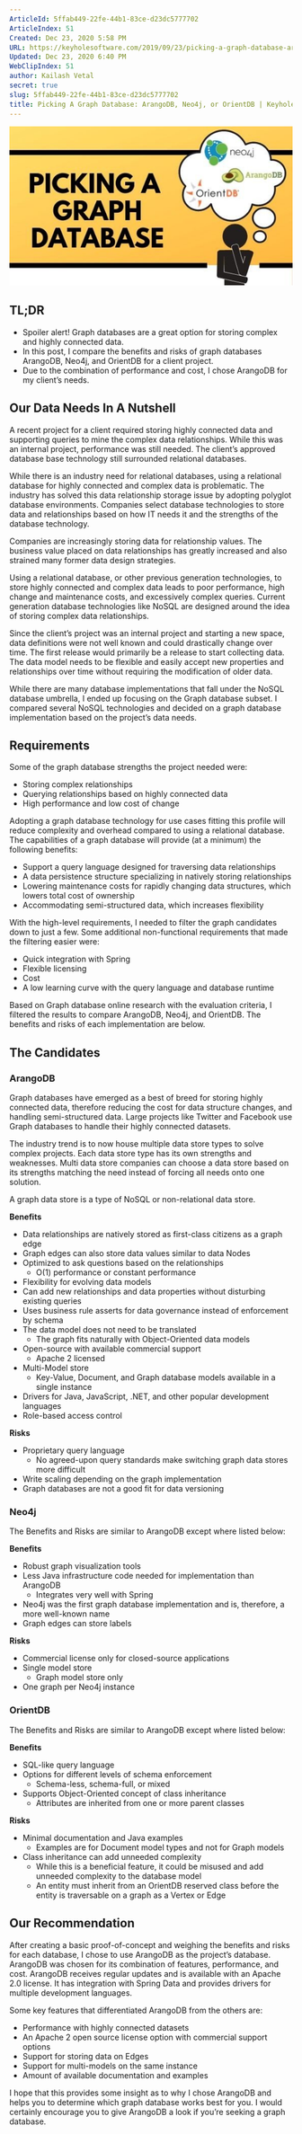 ```yaml
---
ArticleId: 5ffab449-22fe-44b1-83ce-d23dc5777702
ArticleIndex: 51
Created: Dec 23, 2020 5:58 PM
URL: https://keyholesoftware.com/2019/09/23/picking-a-graph-database-arangodb-neo4j-or-orientdb/
Updated: Dec 23, 2020 6:40 PM
WebClipIndex: 51
author: Kailash Vetal
secret: true
slug: 5ffab449-22fe-44b1-83ce-d23dc5777702
title: Picking A Graph Database: ArangoDB, Neo4j, or OrientDB | Keyhole Software
---
```

![51%20d1123e6fbe524a009a46c9317c47ef65/picking-a-graph-database.jpg](51%20d1123e6fbe524a009a46c9317c47ef65/picking-a-graph-database.jpg)

## TL;DR

- Spoiler alert! Graph databases are a great option for storing complex and highly connected data.
- In this post, I compare the benefits and risks of graph databases ArangoDB, Neo4j, and OrientDB for a client project.
- Due to the combination of performance and cost, I chose ArangoDB for my client’s needs.

## Our Data Needs In A Nutshell

A recent project for a client required storing highly connected data and supporting queries to mine the complex data relationships. While this was an internal project, performance was still needed. The client’s approved database base technology still surrounded relational databases.

While there is an industry need for relational databases, using a relational database for highly connected and complex data is problematic. The industry has solved this data relationship storage issue by adopting polyglot database environments. Companies select database technologies to store data and relationships based on how IT needs it and the strengths of the database technology.

Companies are increasingly storing data for relationship values. The business value placed on data relationships has greatly increased and also strained many former data design strategies.

Using a relational database, or other previous generation technologies, to store highly connected and complex data leads to poor performance, high change and maintenance costs, and excessively complex queries. Current generation database technologies like NoSQL are designed around the idea of storing complex data relationships.

Since the client’s project was an internal project and starting a new space, data definitions were not well known and could drastically change over time. The first release would primarily be a release to start collecting data. The data model needs to be flexible and easily accept new properties and relationships over time without requiring the modification of older data.

While there are many database implementations that fall under the NoSQL database umbrella, I ended up focusing on the Graph database subset. I compared several NoSQL technologies and decided on a graph database implementation based on the project’s data needs.

## Requirements

Some of the graph database strengths the project needed were:

- Storing complex relationships
- Querying relationships based on highly connected data
- High performance and low cost of change

Adopting a graph database technology for use cases fitting this profile will reduce complexity and overhead compared to using a relational database. The capabilities of a graph database will provide (at a minimum) the following benefits:

- Support a query language designed for traversing data relationships
- A data persistence structure specializing in natively storing relationships
- Lowering maintenance costs for rapidly changing data structures, which lowers total cost of ownership
- Accommodating semi-structured data, which increases flexibility

With the high-level requirements, I needed to filter the graph candidates down to just a few. Some additional non-functional requirements that made the filtering easier were:

- Quick integration with Spring
- Flexible licensing
- Cost
- A low learning curve with the query language and database runtime

Based on Graph database online research with the evaluation criteria, I filtered the results to compare ArangoDB, Neo4j, and OrientDB. The benefits and risks of each implementation are below.

## The Candidates

### ArangoDB

Graph databases have emerged as a best of breed for storing highly connected data, therefore reducing the cost for data structure changes, and handling semi-structured data. Large projects like Twitter and Facebook use Graph databases to handle their highly connected datasets.

The industry trend is to now house multiple data store types to solve complex projects. Each data store type has its own strengths and weaknesses. Multi data store companies can choose a data store based on its strengths matching the need instead of forcing all needs onto one solution.

A graph data store is a type of NoSQL or non-relational data store.

**Benefits**

- Data relationships are natively stored as first-class citizens as a graph edge
- Graph edges can also store data values similar to data Nodes
- Optimized to ask questions based on the relationships
    - O(1) performance or constant performance
- Flexibility for evolving data models
- Can add new relationships and data properties without disturbing existing queries
- Uses business rule asserts for data governance instead of enforcement by schema
- The data model does not need to be translated
    - The graph fits naturally with Object-Oriented data models
- Open-source with available commercial support
    - Apache 2 licensed
- Multi-Model store
    - Key-Value, Document, and Graph database models available in a single instance
- Drivers for Java, JavaScript, .NET, and other popular development languages
- Role-based access control

**Risks**

- Proprietary query language
    - No agreed-upon query standards make switching graph data stores more difficult
- Write scaling depending on the graph implementation
- Graph databases are not a good fit for data versioning

### Neo4j

The Benefits and Risks are similar to ArangoDB except where listed below:

**Benefits**

- Robust graph visualization tools
- Less Java infrastructure code needed for implementation than ArangoDB
    - Integrates very well with Spring
- Neo4j was the first graph database implementation and is, therefore, a more well-known name
- Graph edges can store labels

**Risks**

- Commercial license only for closed-source applications
- Single model store
    - Graph model store only
- One graph per Neo4j instance

### OrientDB

The Benefits and Risks are similar to ArangoDB except where listed below:

**Benefits**

- SQL-like query language
- Options for different levels of schema enforcement
    - Schema-less, schema-full, or mixed
- Supports Object-Oriented concept of class inheritance
    - Attributes are inherited from one or more parent classes

**Risks**

- Minimal documentation and Java examples
    - Examples are for Document model types and not for Graph models
- Class inheritance can add unneeded complexity
    - While this is a beneficial feature, it could be misused and add unneeded complexity to the database model
    - An entity must inherit from an OrientDB reserved class before the entity is traversable on a graph as a Vertex or Edge

## Our Recommendation

After creating a basic proof-of-concept and weighing the benefits and risks for each database, I chose to use ArangoDB as the project’s database. ArangoDB was chosen for its combination of features, performance, and cost. ArangoDB receives regular updates and is available with an Apache 2.0 license. It has integration with Spring Data and provides drivers for multiple development languages.

Some key features that differentiated ArangoDB from the others are:

- Performance with highly connected datasets
- An Apache 2 open source license option with commercial support options
- Support for storing data on Edges
- Support for multi-models on the same instance
- Amount of available documentation and examples

I hope that this provides some insight as to why I chose ArangoDB and helps you to determine which graph database works best for you. I would certainly encourage you to give ArangoDB a look if you’re seeking a graph database.
